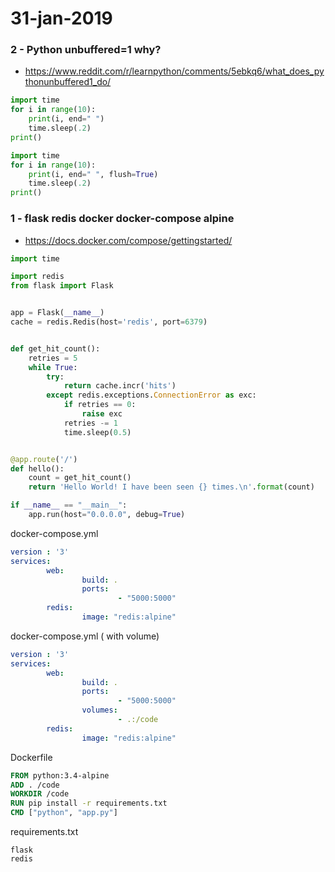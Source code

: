 # 31-jan-2019

### 2 - Python unbuffered=1 why?

- https://www.reddit.com/r/learnpython/comments/5ebkq6/what_does_pythonunbuffered1_do/

```python
import time
for i in range(10):
    print(i, end=" ")
    time.sleep(.2)
print()
```

```python
import time
for i in range(10):
    print(i, end=" ", flush=True)
    time.sleep(.2)
print()
```

### 1 - flask redis docker docker-compose alpine

- https://docs.docker.com/compose/gettingstarted/

```python
import time

import redis
from flask import Flask


app = Flask(__name__)
cache = redis.Redis(host='redis', port=6379)


def get_hit_count():
    retries = 5
    while True:
        try:
            return cache.incr('hits')
        except redis.exceptions.ConnectionError as exc:
            if retries == 0:
                raise exc
            retries -= 1
            time.sleep(0.5)


@app.route('/')
def hello():
    count = get_hit_count()
    return 'Hello World! I have been seen {} times.\n'.format(count)

if __name__ == "__main__":
    app.run(host="0.0.0.0", debug=True)
```

docker-compose.yml
```yaml
version : '3'
services:
        web:
                build: .
                ports:
                        - "5000:5000"
        redis:
                image: "redis:alpine"
```

docker-compose.yml ( with volume)
```yaml
version : '3'
services:
        web:
                build: .
                ports:
                        - "5000:5000"
                volumes:
                        - .:/code
        redis:
                image: "redis:alpine"

```

Dockerfile
```Dockerfile
FROM python:3.4-alpine
ADD . /code
WORKDIR /code
RUN pip install -r requirements.txt
CMD ["python", "app.py"]
```

requirements.txt
```
flask
redis
```
